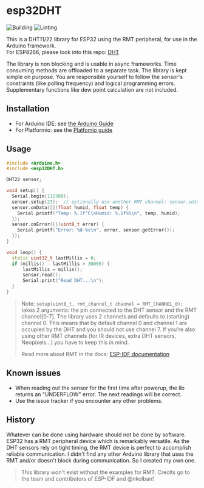 # esp32DHT

![Building](https://github.com/bertmelis/esp32DHT/workflows/Building/badge.svg) ![Linting](https://github.com/bertmelis/esp32DHT/workflows/Linting/badge.svg)

This is a DHT11/22 library for ESP32 using the RMT peripheral, for use in the Arduino framework.  
For ESP8266, please look into this repo: [DHT](https://github.com/bertmelis/DHT)

The library is non blocking and is usable in async frameworks. Time consuming methods are offloaded to a separate task. The library is kept simple on purpose. You are responsible yourself to follow the sensor's constraints (like polling frequency) and logical programming errors. Supplementary functions like dew point calculation are not included.

## Installation

* For Arduino IDE: see [the Arduino Guide](https://www.arduino.cc/en/Guide/Libraries#toc4)
* For Platformio: see the [Platfomio guide](http://docs.platformio.org/en/latest/projectconf/section_env_library.html)

## Usage

```C++
#include <Arduino.h>
#include <esp32DHT.h>

DHT22 sensor;

void setup() {
  Serial.begin(112500);
  sensor.setup(23);  // optionally use another RMT channel: sensor.setup(23, RMT_CHANNEL_2);
  sensor.onData([](float humid, float temp) {
    Serial.printf("Temp: %.1f°C\nHumid: %.1f%%\n", temp, humid);
  });
  sensor.onError([](uint8_t error) {
    Serial.printf("Error: %d-%s\n", error, sensor.getError());
  });
}

void loop() {
  static uint32_t lastMillis = 0;
  if (millis() - lastMillis > 30000) {
      lastMillis = millis();
      sensor.read();
      Serial.print("Read DHT...\n");
  }
}
```

> Note: `setup(uint8_t, rmt_channel_t channel = RMT_CHANNEL_0);` takes 2 arguments: the pin connected to the DHT sensor and the RMT channel[0-7]. The library uses 2 channels and defaults to (starting) channel 0. This means that by default channel 0 and channel 1 are occupied by the DHT and you should not use channel 7. If you're also using other RMT channels (for IR devices, extra DHT sensors, Neopixels...) you have to keep this in mind.
>
> Read more about RMT in the docs: [ESP-IDF documentation](https://esp-idf.readthedocs.io/en/latest/api-reference/peripherals/rmt.html)

## Known issues

- When reading out the sensor for the first time after powerup, the lib returns an "UNDERFLOW" error. The next readings will be correct.
- Use the issue tracker if you encounter any other problems.

## History

Whatever can be done using hardware should not be done by software. ESP32 has a RMT peripheral device which is remarkably versatile. As the DHT sensors rely on tight timing, the RMT device is perfect to accomplish reliable communication. I didn't find any other Arduino library that uses the RMT and/or doesn't block during communication. So I created my own one.

> This library won't exist without the examples for RMT. Credits go to the team and contributors of ESP-IDF and @nkolban!
